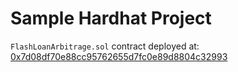 # Sample Hardhat Project

`FlashLoanArbitrage.sol` contract deployed at: [0x7d08df70e88cc95762655d7fc0e89d8804c32993](https://goerli.etherscan.io/address/0x7d08df70e88cc95762655d7fc0e89d8804c32993)
